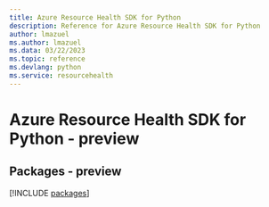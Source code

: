 ```yaml
---
title: Azure Resource Health SDK for Python
description: Reference for Azure Resource Health SDK for Python
author: lmazuel
ms.author: lmazuel
ms.data: 03/22/2023
ms.topic: reference
ms.devlang: python
ms.service: resourcehealth
---
```

# Azure Resource Health SDK for Python - preview
## Packages - preview
[!INCLUDE [packages](resource-health-index.md)]
